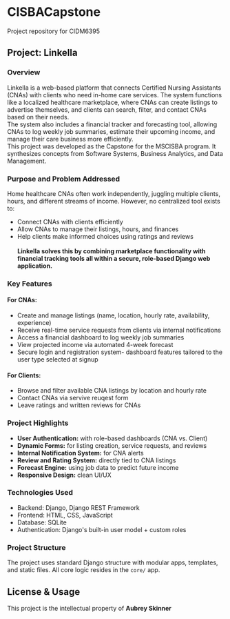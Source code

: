 # CISBACapstone
Project repository for CIDM6395

## Project: Linkella
### Overview
Linkella is a web-based platform that connects Certified Nursing Assistants (CNAs) with clients who need in-home care services. The system functions like a localized healthcare marketplace, where CNAs can create listings to advertise themselves, and clients can search, filter, and contact CNAs based on their needs. <br>
The system also includes a financial tracker and forecasting tool, allowing CNAs to log weekly job summaries, estimate their upcoming income, and manage their care business more efficiently. <br>
This project was developed as the Capstone for the MSCISBA program. It synthesizes concepts from Software Systems, Business Analytics, and Data Management. 
### Purpose and Problem Addressed
Home healthcare CNAs often work independently, juggling multiple clients, hours, and different streams of income. However, no centralized tool exists to:
* Connect CNAs with clients efficiently
* Allow CNAs to manage their listings, hours, and finances
* Help clients make informed choices using ratings and reviews<br><br>
<b>Linkella solves this by combining marketplace functionality with financial tracking tools all within a secure, role-based Django web application.</b>
### Key Features
####  For CNAs:
* Create and manage listings (name, location, hourly rate, availability, experience)
* Receive real-time service requests from clients via internal notifications
* Access a financial dashboard  to log weekly job summaries
* View projected income via automated 4-week forecast
* Secure login and registration system- dashboard features tailored to the user type selected at signup
#### For Clients:
* Browse and filter available CNA listings by location and hourly rate
* Contact CNAs via servive reuqest form
* Leave ratings and written reviews for CNAs
### Project Highlights
* <b>User Authentication:</b> with role-based dashboards (CNA vs. Client)
* <b>Dynamic Forms:</b> for listing creation, service requests, and reviews
* <b>Internal Notification System:</b> for CNA alerts
* <b>Review and Rating System:</b> directly tied  to CNA listings
* <b>Forecast Engine:</b> using job data to predict future income
* <b>Responsive Design:</b> clean UI/UX
### Technologies Used
* Backend: Django, Django REST Framework
* Frontend: HTML, CSS, JavaScript
* Database: SQLite
* Authentication: Django's built-in user model + custom roles
### Project Structure
The project uses standard Django structure with modular apps, templates, and static files. All core logic resides in the `core/` app.
## License & Usage
This project is the intellectual property of **Aubrey Skinner** 
